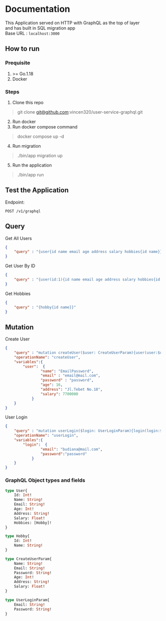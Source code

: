 # **Documentation**
This Application served on HTTP with GraphQL as the top of layer\
and has built in SQL migration app\
Base URL : `localhost:3000`
## **How to run**
### **Prequisite**
1. \>= Go.1.18
2. Docker

### **Steps**
1. Clone this repo
> git clone git@github.com:vincen320/user-service-graphql.git
2. Run docker
3. Run docker compose command
> docker compose up -d
4. Run migration
> ./bin/app migration up
5. Run the application
> ./bin/app run

## **Test the Application**
Endpoint:
```http
POST /v1/graphql
```
## **Query**
Get All Users
```json
{
    "query" : "{user{id name email age address salary hobbies{id name}}}"
}
```

Get User By ID
```json
{
    "query" : "{user(id:1){id name email age address salary hobbies{id name}}}"
}
```

Get Hobbies
```json
{
    "query" : "{hobby{id name}}"
}
```

## **Mutation**
Create User
```json
{
    "query" : "mutation createUser($user: CreateUserParam){user(user:$user){id name address}}",
    "operationName": "createUser",
    "variables":{
        "user":  {
                "name": "EmailPassword",
                "email" : "email@mail.com",
                "password" : "password",
                "age": 16,
                "address": "Jl.Tebet No.18",
                "salary": 7700000
            }
    }
}
```

User Login
```json
{
    "query" : "mutation userLogin($login: UserLoginParam){login(login:$login){token}}",
    "operationName": "userLogin",
    "variables":{
        "login":  {
                "email": "budiana@mail.com",
                "password":"password"
            }
    }
}
```

### GraphQL Object types and fields
```graphql
type User{
    Id: Int!
    Name: String!
    Email: String!
    Age: Int!
    Address: String!
    Salary: Float!
    Hobbies: [Hobby]!
}

type Hobby{
    Id: Int!
    Name: String!
}

type CreateUserParam{
    Name: String!
    Email: String!
    Password: String!
    Age: Int!
    Address: String!
    Salary: Float!
}

type UserLoginParam{
    Email: String!
    Password: String!
}
```